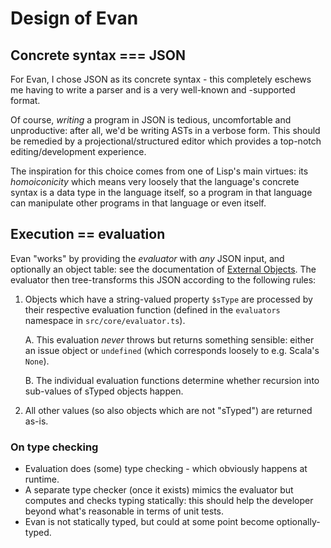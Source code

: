 # Design of Evan


## Concrete syntax === JSON

For Evan, I chose JSON as its concrete syntax - this completely eschews me having to write a parser and is a very well-known and -supported format.

Of course, *writing* a program in JSON is tedious, uncomfortable and unproductive: after all, we'd be writing ASTs in a verbose form.
This should be remedied by a projectional/structured editor which provides a top-notch editing/development experience.

The inspiration for this choice comes from one of Lisp's main virtues: its *homoiconicity* which means very loosely that the language's concrete syntax is a data type in the language itself, so a program in that language can manipulate other programs in that language or even itself.


## Execution == evaluation

Evan "works" by providing the *evaluator* with *any* JSON input, and optionally an object table: see the documentation of [External Objects](./ExternalObjects.md).
The evaluator then tree-transforms this JSON according to the following rules:

1. Objects which have a string-valued property `$sType` are processed by their respective evaluation function (defined in the `evaluators` namespace in `src/core/evaluator.ts`).

	A. 	This evaluation *never* throws but returns something sensible: either an issue object or `undefined` (which corresponds loosely to e.g. Scala's `None`).

	B. The individual evaluation functions determine whether recursion into sub-values of sTyped objects happen.

2. All other values (so also objects which are not "sTyped") are returned as-is.

### On type checking

* Evaluation does (some) type checking - which obviously happens at runtime.
* A separate type checker (once it exists) mimics the evaluator but computes and checks typing statically: this should help the developer beyond what's reasonable in terms of unit tests.
* Evan is not statically typed, but could at some point become optionally-typed.

